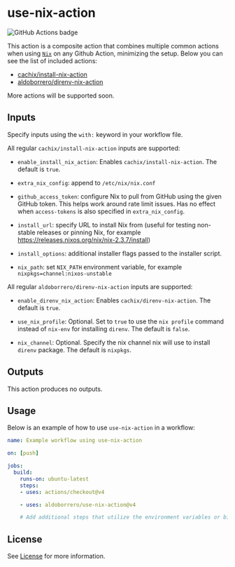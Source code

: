 # use-nix-action

![GitHub Actions badge](https://github.com/aldoborrero/use-nix-action/workflows/use-nix-action%20test/badge.svg)

This action is a composite action that combines multiple common actions when
using [`Nix`](https://nix.org) on any Github Action, minimizing the setup. Below
you can see the list of included actions:

- [cachix/install-nix-action](https://github.com/cachix/install-nix-action)
- [aldoborrero/direnv-nix-action](https://github.com/aldoborrero/direnv-nix-action)

More actions will be supported soon.

## Inputs

Specify inputs using the `with:` keyword in your workflow file.

All regular `cachix/install-nix-action` inputs are supported:

- `enable_install_nix_action`: Enables `cachix/install-nix-action`. The default
  is `true`.

- `extra_nix_config`: append to `/etc/nix/nix.conf`

- `github_access_token`: configure Nix to pull from GitHub using the given
  GitHub token. This helps work around rate limit issues. Has no effect when
  `access-tokens` is also specified in `extra_nix_config`.

- `install_url`: specify URL to install Nix from (useful for testing non-stable
  releases or pinning Nix, for example
  https://releases.nixos.org/nix/nix-2.3.7/install)

- `install_options`: additional installer flags passed to the installer script.

- `nix_path`: set `NIX_PATH` environment variable, for example
  `nixpkgs=channel:nixos-unstable`

All regular `aldoborrero/direnv-nix-action` inputs are supported:

- `enable_direnv_nix_action`: Enables `cachix/direnv-nix-action`. The default is
  `true`.

- `use_nix_profile`: Optional. Set to `true` to use the `nix profile` command
  instead of `nix-env` for installing `direnv`. The default is `false`.

- `nix_channel`: Optional. Specify the nix channel nix will use to install
  `direnv` package. The default is `nixpkgs`.

## Outputs

This action produces no outputs.

## Usage

Below is an example of how to use `use-nix-action` in a workflow:

```yaml
name: Example workflow using use-nix-action

on: [push]

jobs:
  build:
    runs-on: ubuntu-latest
    steps:
    - uses: actions/checkout@v4

    - uses: aldoborrero/use-nix-action@v4

    # Add additional steps that utilize the environment variables or binaries sourced from direnv
```

## License

See [License](./LICENSE) for more information.
